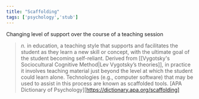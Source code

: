 ```yaml
---
title: "Scaffolding"
tags: ['psychology','stub']
---
```

Changing level of support over the course of  a teaching session

> _n._ in education, a teaching style that supports and facilitates the student as they learn a new skill or concept, with the ultimate goal of the student becoming self-reliant. Derived from [[Vygotsky's Sociocultural Cognitive Method|Lev Vygotsky’s theories]], in practice it involves teaching material just beyond the level at which the student could learn alone. Technologies (e.g., computer software) that may be used to assist in this process are known as scaffolded tools.
> [APA Dictionary of Psychology][https://dictionary.apa.org/scaffolding] 

